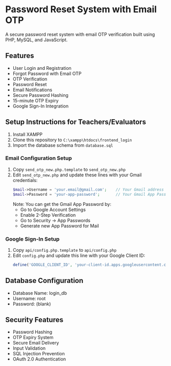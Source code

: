 # Password Reset System with Email OTP

A secure password reset system with email OTP verification built using PHP, MySQL, and JavaScript.

## Features

- User Login and Registration
- Forgot Password with Email OTP
- OTP Verification
- Password Reset
- Email Notifications
- Secure Password Hashing
- 15-minute OTP Expiry
- Google Sign-In Integration

## Setup Instructions for Teachers/Evaluators

1. Install XAMPP
2. Clone this repository to `C:\xampp\htdocs\frontend_login`
3. Import the database schema from `database.sql`

### Email Configuration Setup
1. Copy `send_otp_new.php.template` to `send_otp_new.php`
2. Edit `send_otp_new.php` and update these lines with your Gmail credentials:
   ```php
   $mail->Username = 'your.email@gmail.com';    // Your Gmail address
   $mail->Password = 'your-app-password';       // Your Gmail App Password
   ```
   Note: You can get the Gmail App Password by:
   - Go to Google Account Settings
   - Enable 2-Step Verification
   - Go to Security → App Passwords
   - Generate new App Password for Mail

### Google Sign-In Setup
1. Copy `api/config.php.template` to `api/config.php`
2. Edit `config.php` and update this line with your Google Client ID:
   ```php
   define('GOOGLE_CLIENT_ID', 'your-client-id.apps.googleusercontent.com');
   ```



## Database Configuration

- Database Name: login_db
- Username: root
- Password: (blank)

## Security Features

- Password Hashing
- OTP Expiry System
- Secure Email Delivery
- Input Validation
- SQL Injection Prevention
- OAuth 2.0 Authentication 

